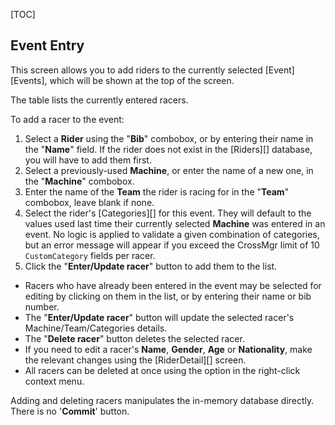 [TOC]

## Event Entry

This screen allows you to add riders to the currently selected [Event][Events], which will be shown at the top of the screen.

The table lists the currently entered racers.

To add a racer to the event:

1. Select a **Rider** using the "**Bib**" combobox, or by entering their name in the "**Name**" field.  If the rider does not exist in the [Riders][] database, you will have to add them first.
1. Select a previously-used **Machine**, or enter the name of a new one, in the "**Machine**" combobox.
1. Enter the name of the **Team** the rider is racing for in the "**Team**" combobox, leave blank if none.
1. Select the rider's [Categories][] for this event.  They will default to the values used last time their currently selected **Machine** was entered in an event.  No logic is applied to validate a given combination of categories, but an error message will appear if you exceed the CrossMgr limit of 10 `CustomCategory` fields per racer.
1. Click the "**Enter/Update racer**" button to add them to the list.

* Racers who have already been entered in the event may be selected for editing by clicking on them in the list, or by entering their name or bib number.
* The "**Enter/Update racer**" button will update the selected racer's Machine/Team/Categories details.
* The "**Delete racer**" button deletes the selected racer.
* If you need to edit a racer's **Name**, **Gender**, **Age** or **Nationality**, make the relevant changes using the [RiderDetail][] screen.
* All racers can be deleted at once using the option in the right-click context menu.

Adding and deleting racers manipulates the in-memory database directly.  There is no '**Commit**' button.

